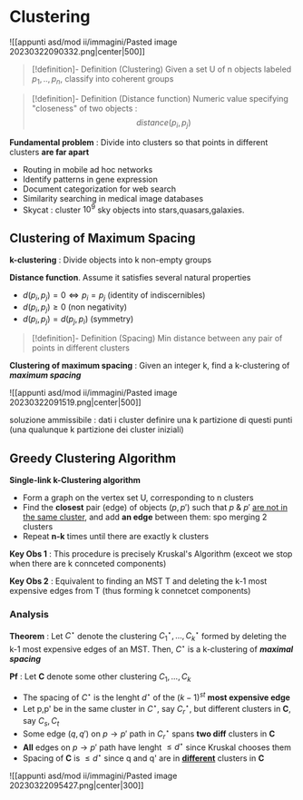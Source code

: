 
# Clustering

![[appunti asd/mod ii/immagini/Pasted image 20230322090332.png|center|500]]

>[!definition]- Definition (Clustering)
>Given a set U of n objects labeled $p_1,..,p_n$, classify into coherent groups

>[!definition]- Definition (Distance function)
>Numeric value specifying "closeness" of two objects : $$distance(p_i,p_j)$$

**Fundamental problem** : Divide into clusters so that points in different clusters **are far apart**
- Routing in mobile ad hoc networks
- Identify patterns in gene expression
- Document categorization for web search
- Similarity searching in medical image databases
- Skycat : cluster $10^9$ sky objects into stars,quasars,galaxies.

## Clustering of Maximum Spacing

**k-clustering** : Divide objects into k non-empty groups

**Distance function**. Assume it satisfies several natural properties
- $d(p_i,p_j)=0\iff p_i=p_j$ (identity of indiscernibles)
- $d(p_i,p_j)\geq0$ (non negativity)
- $d(p_i,p_j)=d(p_j,p_i)$ (symmetry)

>[!definition]- Definition (Spacing)
>Min distance between any pair of points in different clusters

**Clustering of maximum spacing** : Given an integer k, find a k-clustering of _**maximum spacing**_

![[appunti asd/mod ii/immagini/Pasted image 20230322091519.png|center|500]]


soluzione ammissibile  : dati i cluster definire una k partizione di questi punti (una qualunque k partizione dei cluster iniziali)

## Greedy Clustering Algorithm

**Single-link k-Clustering algorithm**
- Form a graph on the vertex set U, corresponding to n clusters
- Find the **closest** pair (edge) of objects $(p,p')$ such that $p\:\&\:p'$ <u>are not in the same cluster</u>, and add **an edge** between them: spo merging 2 clusters
- Repeat **n-k** times until there are exactly k clusters

**Key Obs 1** : This procedure is precisely Kruskal's Algorithm (exceot we stop when there are k connceted components)

**Key Obs 2** : Equivalent to finding an MST T and deleting the k-1 most expensive edges from T (thus forming k connetcet components)

### Analysis

**Theorem** : Let $C^\star$ denote the clustering $C_1^\star,...,C_k^\star$ formed by deleting the k-1 most expensive edges of an MST. Then, $C^\star$  is a k-clustering of _**maximal spacing**_

**Pf** : Let **C** denote some other clustering $C_1,...,C_k$
- The spacing of $C^\star$ is the lenght $d^\star$ of the $(k-1)^{st}$ **most expensive edge**
- Let p,p' be in the same cluster in $C^\star$, say $C_r^\star$, but different clusters in **C**, say $C_s,C_t$
- Some edge $(q,q')$ on $p\to p'$ path in $C_r^\star$ spans **two diff** clusters in **C**
- **All** edges on $p\to p'$ path have lenght $\leq d^\star$ since Kruskal chooses them
- Spacing of **C** is $\leq d^\star$ since q and q' are in <u><b>different</b></u> clusters in **C**

![[appunti asd/mod ii/immagini/Pasted image 20230322095427.png|center|300]]

